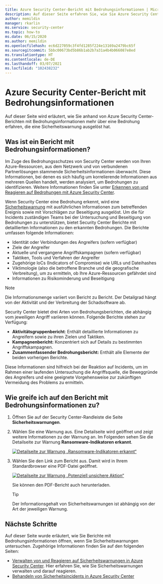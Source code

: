 ```yaml
---
title: Azure Security Center-Bericht mit Bedrohungsinformationen | Microsoft-Dokumentation
description: Auf dieser Seite erfahren Sie, wie Sie Azure Security Center-Berichte mit Bedrohungsinformationen im Rahmen einer Untersuchung nutzen, um weitere Informationen zu einer Sicherheitswarnung zu ermitteln.
author: memildin
manager: rkarlin
ms.service: security-center
ms.topic: how-to
ms.date: 06/15/2020
ms.author: memildin
ms.openlocfilehash: ec6d227059c3f4fd1285f224e13169a2479bc65f
ms.sourcegitcommit: 5bbc00673bd5b86b1ab2b7a31a4b4b066087e8ed
ms.translationtype: HT
ms.contentlocale: de-DE
ms.lasthandoff: 03/07/2021
ms.locfileid: "102438232"
---
```

# <a name="azure-security-center-threat-intelligence-report"></a>Azure Security Center-Bericht mit Bedrohungsinformationen

Auf dieser Seite wird erläutert, wie Sie anhand von Azure Security Center-Berichten mit Bedrohungsinformationen mehr über eine Bedrohung erfahren, die eine Sicherheitswarnung ausgelöst hat.


## <a name="what-is-a-threat-intelligence-report"></a>Was ist ein Bericht mit Bedrohungsinformationen?

Im Zuge des Bedrohungsschutzes von Security Center werden von Ihren Azure-Ressourcen, aus dem Netzwerk und von verbundenen Partnerlösungen stammende Sicherheitsinformationen überwacht. Diese Informationen, bei denen es sich häufig um korrelierende Informationen aus mehreren Quellen handelt, werden analysiert, um Bedrohungen zu identifizieren. Weitere Informationen finden Sie unter [Erkennen von und Reagieren auf Bedrohungen mit Azure Security Center](security-center-alerts-overview.md#detect-threats).

Wenn Security Center eine Bedrohung erkennt, wird eine [Sicherheitswarnung](security-center-managing-and-responding-alerts.md) mit ausführlichen Informationen zum betreffenden Ereignis sowie mit Vorschlägen zur Beseitigung ausgelöst. Um die für Incidents zuständigen Teams bei der Untersuchung und Beseitigung von Bedrohungen zu unterstützen, bietet Security Center Berichte mit detaillierten Informationen zu den erkannten Bedrohungen. Die Berichte umfassen folgende Informationen:

* Identität oder Verbindungen des Angreifers (sofern verfügbar)
* Ziele der Angreifer
* Aktuelle und vergangene Angriffskampagnen (sofern verfügbar)
* Taktiken, Tools und Verfahren der Angreifer
* Zugehörige IoCs (Indicators of Compromise) wie URLs und Dateihashes
* Viktimologie (also die betroffene Branche und die geografische Verbreitung), um zu ermitteln, ob Ihre Azure-Ressourcen gefährdet sind
* Informationen zu Risikominderung und Beseitigung

> [!NOTE]
> Die Informationsmenge variiert von Bericht zu Bericht. Der Detailgrad hängt von der Aktivität und der Verbreitung der Schadsoftware ab.

Security Center bietet drei Arten von Bedrohungsberichten, die abhängig vom jeweiligen Angriff variieren können. Folgende Berichte stehen zur Verfügung:

* **Aktivitätsgruppenbericht**: Enthält detaillierte Informationen zu Angreifern sowie zu ihren Zielen und Taktiken.
* **Kampagnenbericht:** Konzentriert sich auf Details zu bestimmten Angriffskampagnen.
* **Zusammenfassender Bedrohungsbericht:** Enthält alle Elemente der beiden vorherigen Berichte.

Diese Informationen sind hilfreich bei der Reaktion auf Incidents, um im Rahmen einer laufenden Untersuchung die Angriffsquelle, die Beweggründe des Angreifers und eine geeignete Vorgehensweise zur zukünftigen Vermeidung des Problems zu ermitteln.



## <a name="how-to-access-the-threat-intelligence-report"></a>Wie greife ich auf den Bericht mit Bedrohungsinformationen zu?

1. Öffnen Sie auf der Security Center-Randleiste die Seite **Sicherheitswarnungen**.
1. Wählen Sie eine Warnung aus. 
    Eine Detailseite wird geöffnet und zeigt weitere Informationen zu der Warnung an. Im Folgenden sehen Sie die Detailseite zur Warnung **Ransomware-Indikatoren erkannt**.

    [![Detailseite zur Warnung „Ransomware-Indikatoren erkannt“](media/security-center-threat-report/ransomware-indicators-detected-link-to-threat-intel-report.png)](media/security-center-threat-report/ransomware-indicators-detected-link-to-threat-intel-report.png#lightbox)

1. Wählen Sie den Link zum Bericht aus. Damit wird in Ihrem Standardbrowser eine PDF-Datei geöffnet.

    [![Detailseite zur Warnung „Potenziell unsichere Aktion“](media/security-center-threat-report/threat-intelligence-report.png)](media/security-center-threat-report/threat-intelligence-report.png#lightbox)

    Sie können den PDF-Bericht auch herunterladen. 

    >[!TIP]
    > Der Informationsgehalt von Sicherheitswarnungen ist abhängig von der Art der jeweiligen Warnung.



## <a name="next-steps"></a>Nächste Schritte

Auf dieser Seite wurde erläutert, wie Sie Berichte mit Bedrohungsinformationen öffnen, wenn Sie Sicherheitswarnungen untersuchen. Zugehörige Informationen finden Sie auf den folgenden Seiten:

* [Verwalten von und Reagieren auf Sicherheitswarnungen in Azure Security Center](security-center-managing-and-responding-alerts.md). Hier erfahren Sie, wie Sie Sicherheitswarnungen verwalten und darauf reagieren.
* [Behandeln von Sicherheitsincidents in Azure Security Center](security-center-incident.md)